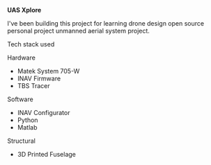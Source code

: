 **UAS Xplore** <br>

I've been building this project for learning drone design open source personal project unmanned aerial system project. <br>

Tech stack used<br>

Hardware
- Matek System 705-W <br>
- INAV Firmware <br>
- TBS Tracer<br>

Software
- INAV Configurator
- Python
- Matlab

Structural
- 3D Printed Fuselage<br>
